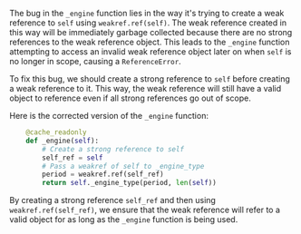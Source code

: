 The bug in the `_engine` function lies in the way it's trying to create a weak reference to `self` using `weakref.ref(self)`. The weak reference created in this way will be immediately garbage collected because there are no strong references to the weak reference object. This leads to the `_engine` function attempting to access an invalid weak reference object later on when `self` is no longer in scope, causing a `ReferenceError`.

To fix this bug, we should create a strong reference to `self` before creating a weak reference to it. This way, the weak reference will still have a valid object to reference even if all strong references go out of scope. 

Here is the corrected version of the `_engine` function:

```python
    @cache_readonly
    def _engine(self):
        # Create a strong reference to self
        self_ref = self
        # Pass a weakref of self to _engine_type
        period = weakref.ref(self_ref)
        return self._engine_type(period, len(self))
```

By creating a strong reference `self_ref` and then using `weakref.ref(self_ref)`, we ensure that the weak reference will refer to a valid object for as long as the `_engine` function is being used.